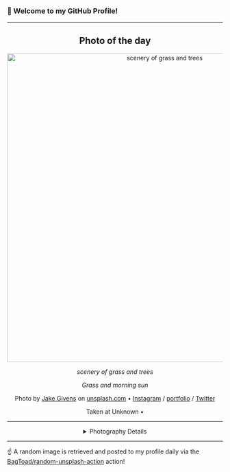 ### 👋 Welcome to my GitHub Profile!

----
<div align="center">

## Photo of the day
  
  <a href="https://unsplash.com/photos/scenery-of-grass-and-trees-ocwmWiNAWGs"><img width="720" src="https://images.unsplash.com/reserve/m6rT4MYFQ7CT8j9m2AEC_JakeGivens%20-%20Sunset%20in%20the%20Park.JPG?crop=entropy&cs=tinysrgb&fit=max&fm=jpg&ixid=M3w1OTQ0OTd8MHwxfHJhbmRvbXx8fHx8fHx8fDE3Mjc1MDM2Njd8&ixlib=rb-4.0.3&q=80&w=1080" alt="scenery of grass and trees"></a>
  
  <em>scenery of grass and trees</em>
  
  <em>Grass and morning sun</em>

  Photo by [Jake Givens](http://www.jakegivens.com) on [unsplash.com](https://unsplash.com/) • [Instagram](https://instagram.com/jakegivens) / [portfolio](http://www.jakegivens.com) / [Twitter](https://twitter.com/jakegivens)
  
  Taken at Unknown • 
  
  ---
  
<details>
<summary>Photography Details</summary>
  
| Parameter     | Value |
| ------------- | ----- |
| Camera Model  | SLT-A57 |
| Exposure Time | 1/4000 |
| Aperture      | 3.5 |
| Focal Length  | 35.0 |
| ISO           | 0 |
| Location      | Unknown (null) |
| Coordinates   | Latitude null, Longitude null |

</details>

</div>

----

☝️ A random image is retrieved and posted to my profile daily via the [BagToad/random-unsplash-action](https://github.com/BagToad/random-unsplash-action) action!
